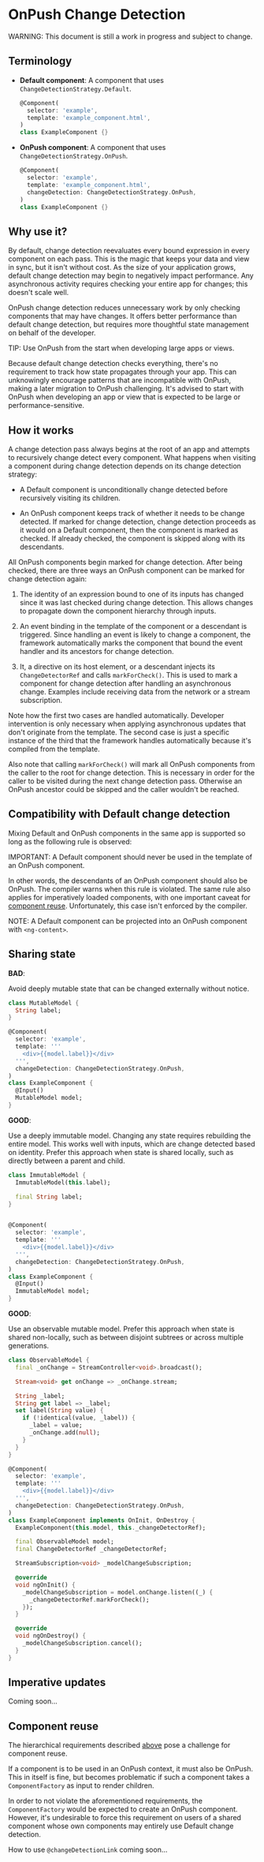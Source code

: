 # OnPush Change Detection


WARNING: This document is still a work in progress and subject to change.

## Terminology

*   __Default component__: A component that uses
    `ChangeDetectionStrategy.Default`.

    ```dart
    @Component(
      selector: 'example',
      template: 'example_component.html',
    )
    class ExampleComponent {}
    ```

*   __OnPush component__: A component that uses
    `ChangeDetectionStrategy.OnPush`.

    ```dart
    @Component(
      selector: 'example',
      template: 'example_component.html',
      changeDetection: ChangeDetectionStrategy.OnPush,
    )
    class ExampleComponent {}
    ```

## Why use it?

By default, change detection reevaluates every bound expression in every
component on each pass. This is the magic that keeps your data and view in sync,
but it isn't without cost. As the size of your application grows, default change
detection may begin to negatively impact performance. Any asynchronous activity
requires checking your entire app for changes; this doesn't scale well.

OnPush change detection reduces unnecessary work by only checking components
that may have changes. It offers better performance than default change
detection, but requires more thoughtful state management on behalf of the
developer.

TIP: Use OnPush from the start when developing large apps or views.

Because default change detection checks everything, there's no requirement to
track how state propagates through your app. This can unknowingly encourage
patterns that are incompatible with OnPush, making a later migration to OnPush
challenging. It's advised to start with OnPush when developing an app or view
that is expected to be large or performance-sensitive.

## How it works

A change detection pass always begins at the root of an app and attempts to
recursively change detect every component. What happens when visiting a
component during change detection depends on its change detection strategy:

*  A Default component is unconditionally change detected before recursively
   visiting its children.

*  An OnPush component keeps track of whether it needs to be change detected.
   If marked for change detection, change detection proceeds as it would on a
   Default component, then the component is marked as checked. If already
   checked, the component is skipped along with its descendants.

All OnPush components begin marked for change detection. After being checked,
there are three ways an OnPush component can be marked for change detection
again:

1. The identity of an expression bound to one of its inputs has changed since it
   was last checked during change detection. This allows changes to propagate
   down the component hierarchy through inputs.

2. An event binding in the template of the component or a descendant is
   triggered. Since handling an event is likely to change a component, the
   framework automatically marks the component that bound the event handler and
   its ancestors for change detection.

3. It, a directive on its host element, or a descendant injects its
   `ChangeDetectorRef` and calls `markForCheck()`. This is used to mark a
   component for change detection after handling an asynchronous change.
   Examples include receiving data from the network or a stream subscription.

Note how the first two cases are handled automatically. Developer intervention
is only necessary when applying asynchronous updates that don't originate from
the template. The second case is just a specific instance of the third that the
framework handles automatically because it's compiled from the template.

Also note that calling `markForCheck()` will mark all OnPush components from the
caller to the root for change detection. This is necessary in order for the
caller to be visited during the next change detection pass. Otherwise an OnPush
ancestor could be skipped and the caller wouldn't be reached.

## Compatibility with Default change detection

Mixing Default and OnPush components in the same app is supported so long as the
following rule is observed:

IMPORTANT: A Default component should never be used in the template of an OnPush
component.

In other words, the descendants of an OnPush component should also be OnPush.
The compiler warns when this rule is violated. The same rule also applies for
imperatively loaded components, with one important caveat for [component
reuse](#component-reuse). Unfortunately, this case isn't enforced by the
compiler.

NOTE: A Default component can be projected into an OnPush component with
`<ng-content>`.

## Sharing state

**BAD**:

Avoid deeply mutable state that can be changed externally without notice.

```dart {.bad}
class MutableModel {
  String label;
}

@Component(
  selector: 'example',
  template: '''
    <div>{{model.label}}</div>
  ''',
  changeDetection: ChangeDetectionStrategy.OnPush,
)
class ExampleComponent {
  @Input()
  MutableModel model;
}
```

**GOOD**:

Use a deeply immutable model. Changing any state requires rebuilding the entire
model. This works well with inputs, which are change detected based on identity.
Prefer this approach when state is shared locally, such as directly between a
parent and child.

```dart {.good}
class ImmutableModel {
  ImmutableModel(this.label);

  final String label;
}


@Component(
  selector: 'example',
  template: '''
    <div>{{model.label}}</div>
  ''',
  changeDetection: ChangeDetectionStrategy.OnPush,
)
class ExampleComponent {
  @Input()
  ImmutableModel model;
}
```

**GOOD**:

Use an observable mutable model. Prefer this approach when state is shared
non-locally, such as between disjoint subtrees or across multiple generations.

```dart {.good}
class ObservableModel {
  final _onChange = StreamController<void>.broadcast();

  Stream<void> get onChange => _onChange.stream;

  String _label;
  String get label => _label;
  set label(String value) {
    if (!identical(value, _label)) {
      _label = value;
      _onChange.add(null);
    }
  }
}

@Component(
  selector: 'example',
  template: '''
    <div>{{model.label}}</div>
  ''',
  changeDetection: ChangeDetectionStrategy.OnPush,
)
class ExampleComponent implements OnInit, OnDestroy {
  ExampleComponent(this.model, this._changeDetectorRef);

  final ObservableModel model;
  final ChangeDetectorRef _changeDetectorRef;

  StreamSubscription<void> _modelChangeSubscription;

  @override
  void ngOnInit() {
    _modelChangeSubscription = model.onChange.listen((_) {
      _changeDetectorRef.markForCheck();
    });
  }

  @override
  void ngOnDestroy() {
    _modelChangeSubscription.cancel();
  }
}
```

## Imperative updates

Coming soon...

## Component reuse

The hierarchical requirements described
[above](#compatibility-with-default-change-detection) pose a challenge for
component reuse.

If a component is to be used in an OnPush context, it must also be OnPush. This
in itself is fine, but becomes problematic if such a component takes a
`ComponentFactory` as input to render children.

In order to not violate the aforementioned requirements, the `ComponentFactory`
would be expected to create an OnPush component. However, it's undesirable to
force this requirement on users of a shared component whose own components may
entirely use Default change detection.

How to use `@changeDetectionLink` coming soon...
